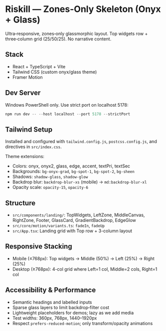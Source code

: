# Riskill — Zones-Only Skeleton (Onyx + Glass)

Ultra‑responsive, zones‑only glassmorphic layout. Top widgets row + three‑column grid (25/50/25). No narrative content.

## Stack
- React + TypeScript + Vite
- Tailwind CSS (custom onyx/glass theme)
- Framer Motion

## Dev Server
Windows PowerShell only. Use strict port on localhost 5178:

```powershell
npm run dev -- --host localhost --port 5178 --strictPort
```

## Tailwind Setup
Installed and configured with `tailwind.config.js`, `postcss.config.js`, and directives in `src/index.css`.

Theme extensions:
- Colors: onyx, onyx2, glass, edge, accent, textPri, textSec
- Backgrounds: `bg-onyx-grad`, `bg-spot-1`, `bg-spot-2`, `bg-sheen`
- Shadows: `shadow-glass`, `shadow-glow`
- Backdrop blur: `backdrop-blur-xs` (mobile) → `md:backdrop-blur-xl`
- Opacity scale: `opacity-15`, `opacity-6`

## Structure
- `src/components/landing/`: TopWidgets, LeftZone, MiddleCanvas, RightZone, Footer, GlassCard, GradientBackdrop, EdgeGlow
- `src/core/motion/variants.ts`: `fadeIn`, `fadeUp`
- `src/App.tsx`: Landing grid with Top row + 3-column layout

## Responsive Stacking
- Mobile (≤768px): Top widgets → Middle (50%) → Left (25%) → Right (25%)
- Desktop (≥768px): 4-col grid where Left=1 col, Middle=2 cols, Right=1 col

## Accessibility & Performance
- Semantic headings and labelled inputs
- Sparse glass layers to limit backdrop‑filter cost
- Lightweight placeholders for demos; lazy as we add media
- Test widths: 360px, 768px, 1440–1920px
- Respect `prefers-reduced-motion`; only transform/opacity animations
